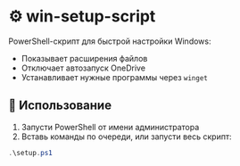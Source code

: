 # ⚙️ win-setup-script

PowerShell-скрипт для быстрой настройки Windows:

- Показывает расширения файлов
- Отключает автозапуск OneDrive
- Устанавливает нужные программы через `winget`

## 🔧 Использование

1. Запусти PowerShell от имени администратора
2. Вставь команды по очереди, или запусти весь скрипт:

```powershell
.\setup.ps1
